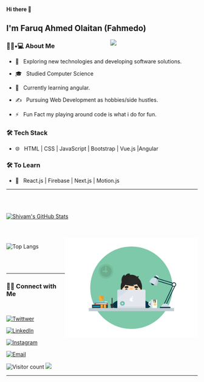 #### Hi there 👋<h2> I'm Faruq Ahmed Olaitan (Fahmedo)</h2>

<img align='right' src="https://media.giphy.com/media/M9gbBd9nbDrOTu1Mqx/giphy.gif" width="230">

<h3> 👨🏻•💻 About Me </h3>



- 🤔 &nbsp; Exploring new technologies and developing software solutions.

- 🎓 &nbsp; Studied Computer Science

- 🌱 &nbsp; Currently learning angular.

- ✍️ &nbsp; Pursuing Web Development as hobbies/side hustles.
- ⚡ &nbsp; Fun Fact my playing around code is what i do for fun.



<h3>🛠 Tech Stack</h3>





- 🌐 &nbsp; HTML | CSS | JavaScript | Bootstrap | Vue.js |Angular

<!--


- 🔧 &nbsp; Git | GitHub



-->



<h3>🛠 To Learn</h3>

- 🔧 &nbsp; React.js | Firebase | Next.js | Motion.js

<hr>



<br/><br/>

[![Shivam's GitHub Stats](https://github-readme-stats.vercel.app/api?username=fahmedo&show_icons=true)](https://github.com/fahmedo)

<br/>

<br/>

<img src="https://github.com/nirala69/nirala69/blob/master/70804f7e25b11f29db904f2fa7b4cd9d.gif" width="350" align='right'>

![Top Langs](https://github-readme-stats.vercel.app/api/top-langs/?username=fahmedo&show_icons=true)

<br><br>



<hr>



<h3> 🤝🏻 Connect with Me </h3>

<br>



<p align="center">

<a href="https://twitter.com/da_horlie"><img alt="Twittwer" src="https://img.shields.io/badge/twitter-Ola_kanbayi-black?style=flat-square&logo=twitter"></a>

<a href="https://www.linkedin.com/in/faruq-ahmed-6116a4232/"><img alt="LinkedIn" src="https://img.shields.io/badge/LinkedIn-Faruq Ahmed-blue?style=flat-square&logo=linkedin"></a>

<a href="https://www.instagram.com/ola_kanbayi/"><img alt="Instagram" src="https://img.shields.io/badge/Instagram-ola_kanbayi-black?style=flat-square&logo=instagram"></a>

<a href="faruqahmedolaitan@gmail.com"><img alt="Email" src="https://img.shields.io/badge/Email-faruqahmedolaitan@gmail.com-blue?style=flat-square&logo=gmail"></a>

</p>





![Visitor count](https://visitor-badge.laobi.icu/badge?page_id=Fahmedo.Fahmedo)   <img src="https://media.giphy.com/media/dxn6fRlTIShoeBr69N/giphy.gif" width="30">





<hr>



